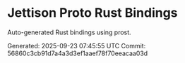 # Jettison Proto Rust Bindings

Auto-generated Rust bindings using prost.

Generated: 2025-09-23 07:45:55 UTC
Commit: 56860c3cb91d7a4a3d3ef1aaef78f70eeacaa03d
